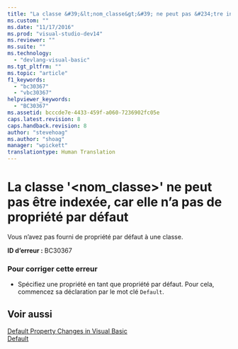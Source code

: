 ```yaml
---
title: "La classe &#39;&lt;nom_classe&gt;&#39; ne peut pas &#234;tre index&#233;e, car elle n’a pas de propri&#233;t&#233; par d&#233;faut | Microsoft Docs"
ms.custom: ""
ms.date: "11/17/2016"
ms.prod: "visual-studio-dev14"
ms.reviewer: ""
ms.suite: ""
ms.technology: 
  - "devlang-visual-basic"
ms.tgt_pltfrm: ""
ms.topic: "article"
f1_keywords: 
  - "bc30367"
  - "vbc30367"
helpviewer_keywords: 
  - "BC30367"
ms.assetid: bcccde7e-4433-459f-a060-7236902fc05e
caps.latest.revision: 8
caps.handback.revision: 8
author: "stevehoag"
ms.author: "shoag"
manager: "wpickett"
translationtype: Human Translation
---
```

# La classe &#39;&lt;nom_classe&gt;&#39; ne peut pas &#234;tre index&#233;e, car elle n’a pas de propri&#233;t&#233; par d&#233;faut
Vous n’avez pas fourni de propriété par défaut à une classe.  
  
 **ID d’erreur :** BC30367  
  
### Pour corriger cette erreur  
  
-   Spécifiez une propriété en tant que propriété par défaut. Pour cela, commencez sa déclaration par le mot clé `Default`.  
  
## Voir aussi  
 [Default Property Changes in Visual Basic](http://msdn.microsoft.com/fr-fr/9b8cfad7-40ac-4b83-affb-1ff781755a4c)   
 [Default](../../visual-basic/language-reference/modifiers/default.md)